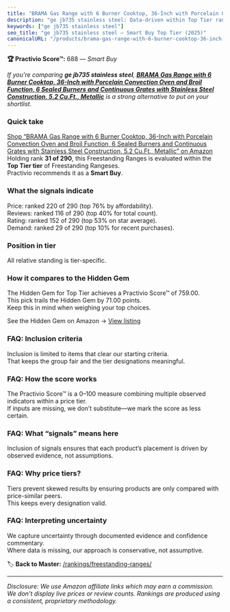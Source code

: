 ```yaml
---
title: "BRAMA Gas Range with 6 Burner Cooktop, 36-Inch with Porcelain Convection Oven and Broil Function, 6 Sealed Burners and Continuous Grates with Stainless Steel Construction, 5.2 Cu.Ft., Metallic"
description: "ge jb735 stainless steel: Data-driven within Top Tier ranking using the Practivio Score™. Positioned by quality, value, demand, findability, momentum."
keywords: ["ge jb735 stainless steel"]
seo_title: "ge jb735 stainless steel — Smart Buy Top Tier (2025)"
canonicalURL: "/products/brama-gas-range-with-6-burner-cooktop-36-inch-with-porcelain-convection-oven-and-broil-function-6-sealed-burners-and-continuous-grates-with-stainless-steel-construction-52-cuft-metallic-B0BN4T9XLS/"
---
```


**🏆 Practivio Score™:** 688 — _Smart Buy_


*If you're comparing **ge jb735 stainless steel**, **[BRAMA Gas Range with 6 Burner Cooktop, 36-Inch with Porcelain Convection Oven and Broil Function, 6 Sealed Burners and Continuous Grates with Stainless Steel Construction, 5.2 Cu.Ft., Metallic](https://www.amazon.com/dp/B0BN4T9XLS?tag=practivio-20)** is a strong alternative to put on your shortlist.*
### Quick take
[Shop “BRAMA Gas Range with 6 Burner Cooktop, 36-Inch with Porcelain Convection Oven and Broil Function, 6 Sealed Burners and Continuous Grates with Stainless Steel Construction, 5.2 Cu.Ft., Metallic” on Amazon](https://www.amazon.com/dp/B0BN4T9XLS?tag=practivio-20)
Holding rank **31 of 290**, this Freestanding Ranges is evaluated within the **Top Tier tier** of Freestanding Rangeses.  
Practivio recommends it as a **Smart Buy**.

### What the signals indicate
Price: ranked 220 of 290 (top 76% by affordability).  
Reviews: ranked 116 of 290 (top 40% for total count).  
Rating: ranked 152 of 290 (top 53% on star average).  
Demand: ranked 29 of 290 (top 10% for recent purchases).

### Position in tier
All relative standing is tier-specific.

### How it compares to the Hidden Gem
The Hidden Gem for Top Tier achieves a Practivio Score™ of 759.00.  
This pick trails the Hidden Gem by 71.00 points.  
Keep this in mind when weighing your top choices.  

See the Hidden Gem on Amazon → [View listing](https://www.amazon.com/dp/B07MYBQKDX?tag=practivio-20)

### FAQ: Inclusion criteria
Inclusion is limited to items that clear our starting criteria.  
That keeps the group fair and the tier designations meaningful.

### FAQ: How the score works
The Practivio Score™ is a 0–100 measure combining multiple observed indicators within a price tier.  
If inputs are missing, we don’t substitute—we mark the score as less certain.

### FAQ: What “signals” means here
Inclusion of signals ensures that each product’s placement is driven by observed evidence, not assumptions.

### FAQ: Why price tiers?
Tiers prevent skewed results by ensuring products are only compared with price-similar peers.  
This keeps every designation valid.

### FAQ: Interpreting uncertainty
We capture uncertainty through documented evidence and confidence commentary.  
Where data is missing, our approach is conservative, not assumptive.


🏷️ **Back to Master:** [/rankings/freestanding-ranges/](/rankings/freestanding-ranges/)

---
_Disclosure: We use Amazon affiliate links which may earn a commission. We don’t display live prices or review counts. Rankings are produced using a consistent, proprietary methodology._

